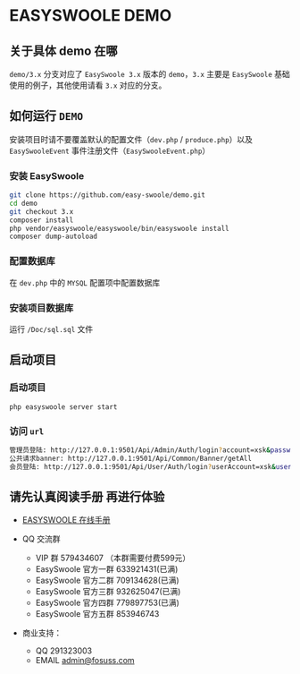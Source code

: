 # EASYSWOOLE DEMO

## 关于具体 demo 在哪

`demo/3.x` 分支对应了 `EasySwoole 3.x` 版本的 `demo`，`3.x` 主要是 `EasySwoole` 基础使用的例子，其他使用请看 `3.x` 对应的分支。

## 如何运行 `DEMO`

安装项目时请不要覆盖默认的配置文件（`dev.php` / `produce.php`）以及 `EasySwooleEvent` 事件注册文件（`EasySwooleEvent.php`）

### 安装 EasySwoole

```bash
git clone https://github.com/easy-swoole/demo.git
cd demo
git checkout 3.x
composer install
php vendor/easyswoole/easyswoole/bin/easyswoole install
composer dump-autoload
```

### 配置数据库
在 `dev.php` 中的 `MYSQL` 配置项中配置数据库

### 安装项目数据库
运行 `/Doc/sql.sql` 文件

## 启动项目

### 启动项目

```
php easyswoole server start
```

### 访问 `url`

```bash
管理员登陆: http://127.0.0.1:9501/Api/Admin/Auth/login?account=xsk&password=123456 
公共请求banner: http://127.0.0.1:9501/Api/Common/Banner/getAll
会员登陆: http://127.0.0.1:9501/Api/User/Auth/login?userAccount=xsk&userPassword=123456
```

## 请先认真阅读手册 再进行体验

- [EASYSWOOLE 在线手册](https://www.easyswoole.com)
- QQ 交流群
    - VIP 群 579434607 （本群需要付费599元）
    - EasySwoole 官方一群 633921431(已满)
    - EasySwoole 官方二群 709134628(已满)
    - EasySwoole 官方三群 932625047(已满)
    - EasySwoole 官方四群 779897753(已满)
    - EasySwoole 官方五群 853946743
    
- 商业支持：
    - QQ 291323003
    - EMAIL admin@fosuss.com    
